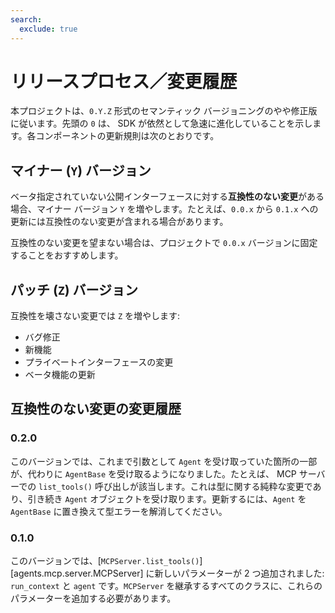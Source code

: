 ```yaml
---
search:
  exclude: true
---
```

# リリースプロセス／変更履歴

本プロジェクトは、`0.Y.Z` 形式のセマンティック バージョニングのやや修正版に従います。先頭の `0` は、 SDK が依然として急速に進化していることを示します。各コンポーネントの更新規則は次のとおりです。

## マイナー (`Y`) バージョン

ベータ指定されていない公開インターフェースに対する**互換性のない変更**がある場合、マイナー バージョン `Y` を増やします。たとえば、`0.0.x` から `0.1.x` への更新には互換性のない変更が含まれる場合があります。

互換性のない変更を望まない場合は、プロジェクトで `0.0.x` バージョンに固定することをおすすめします。

## パッチ (`Z`) バージョン

互換性を壊さない変更では `Z` を増やします:

- バグ修正
- 新機能
- プライベートインターフェースの変更
- ベータ機能の更新

## 互換性のない変更の変更履歴

### 0.2.0

このバージョンでは、これまで引数として `Agent` を受け取っていた箇所の一部が、代わりに `AgentBase` を受け取るようになりました。たとえば、 MCP サーバーでの `list_tools()` 呼び出しが該当します。これは型に関する純粋な変更であり、引き続き `Agent` オブジェクトを受け取ります。更新するには、`Agent` を `AgentBase` に置き換えて型エラーを解消してください。

### 0.1.0

このバージョンでは、[`MCPServer.list_tools()`][agents.mcp.server.MCPServer] に新しいパラメーターが 2 つ追加されました: `run_context` と `agent` です。`MCPServer` を継承するすべてのクラスに、これらのパラメーターを追加する必要があります。